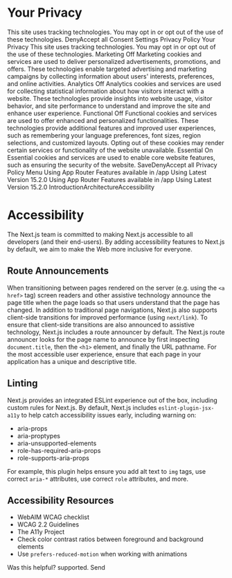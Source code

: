 # Your Privacy
This site uses tracking technologies. You may opt in or opt out of the use of these technologies.
DenyAccept all
Consent Settings
Privacy Policy
Your Privacy
This site uses tracking technologies. You may opt in or opt out of the use of these technologies.
Marketing
Off
Marketing cookies and services are used to deliver personalized advertisements, promotions, and offers. These technologies enable targeted advertising and marketing campaigns by collecting information about users' interests, preferences, and online activities. 
Analytics
Off
Analytics cookies and services are used for collecting statistical information about how visitors interact with a website. These technologies provide insights into website usage, visitor behavior, and site performance to understand and improve the site and enhance user experience.
Functional
Off
Functional cookies and services are used to offer enhanced and personalized functionalities. These technologies provide additional features and improved user experiences, such as remembering your language preferences, font sizes, region selections, and customized layouts. Opting out of these cookies may render certain services or functionality of the website unavailable.
Essential
On
Essential cookies and services are used to enable core website features, such as ensuring the security of the website. 
SaveDenyAccept all
Privacy Policy
Menu
Using App Router
Features available in /app
Using Latest Version
15.2.0
Using App Router
Features available in /app
Using Latest Version
15.2.0
IntroductionArchitectureAccessibility
# Accessibility
The Next.js team is committed to making Next.js accessible to all developers (and their end-users). By adding accessibility features to Next.js by default, we aim to make the Web more inclusive for everyone.
## Route Announcements
When transitioning between pages rendered on the server (e.g. using the `<a href>` tag) screen readers and other assistive technology announce the page title when the page loads so that users understand that the page has changed.
In addition to traditional page navigations, Next.js also supports client-side transitions for improved performance (using `next/link`). To ensure that client-side transitions are also announced to assistive technology, Next.js includes a route announcer by default.
The Next.js route announcer looks for the page name to announce by first inspecting `document.title`, then the `<h1>` element, and finally the URL pathname. For the most accessible user experience, ensure that each page in your application has a unique and descriptive title.
## Linting
Next.js provides an integrated ESLint experience out of the box, including custom rules for Next.js. By default, Next.js includes `eslint-plugin-jsx-a11y` to help catch accessibility issues early, including warning on:
  * aria-props
  * aria-proptypes
  * aria-unsupported-elements
  * role-has-required-aria-props
  * role-supports-aria-props


For example, this plugin helps ensure you add alt text to `img` tags, use correct `aria-*` attributes, use correct `role` attributes, and more.
## Accessibility Resources
  * WebAIM WCAG checklist
  * WCAG 2.2 Guidelines
  * The A11y Project
  * Check color contrast ratios between foreground and background elements
  * Use `prefers-reduced-motion` when working with animations


Was this helpful?
supported.
Send
